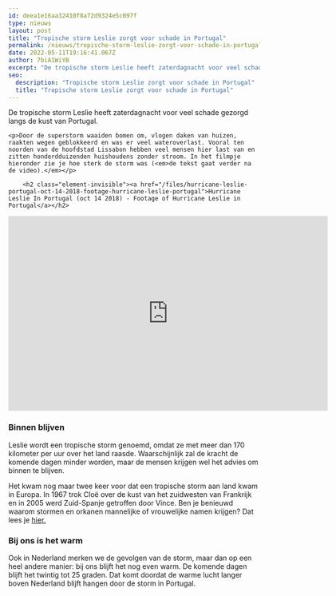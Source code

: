 ```yaml
---
id: deea1e16aa32410f8a72d9324e5c097f
type: nieuws
layout: post
title: "Tropische storm Leslie zorgt voor schade in Portugal"
permalink: /nieuws/tropische-storm-leslie-zorgt-voor-schade-in-portugal/
date: 2022-05-11T19:16:41.067Z
author: 7biA1WiYB
excerpt: "De tropische storm Leslie heeft zaterdagnacht voor veel schade gezorgd langs de kust van Portugal.   "
seo:
  description: "Tropische storm Leslie zorgt voor schade in Portugal"
  title: "Tropische storm Leslie zorgt voor schade in Portugal"
---
```

De tropische storm Leslie heeft zaterdagnacht voor veel schade gezorgd langs de kust van Portugal.   

    <p>Door de superstorm waaiden bomen om, vlogen daken van huizen, raakten wegen geblokkeerd en was er veel wateroverlast. Vooral ten noorden van de hoofdstad Lissabon hebben veel mensen hier last van en zitten honderdduizenden huishoudens zonder stroom. In het filmpje hieronder zie je hoe sterk de storm was (<em>de tekst gaat verder na de video).</em></p>
<p><div class="media media-element-container media-default"><div id="file-534934" class="file file-video file-video-youtube">

        <h2 class="element-invisible"><a href="/files/hurricane-leslie-portugal-oct-14-2018-footage-hurricane-leslie-portugal">Hurricane Leslie In Portugal (oct 14 2018) - Footage of Hurricane Leslie in Portugal</a></h2>
    
  
  <div class="content">
    <div class="media-youtube-video media-element file-default media-youtube-1">
  <iframe class="media-youtube-player" width="640" height="390" title="Hurricane Leslie In Portugal (oct 14 2018) - Footage of Hurricane Leslie in Portugal" src="https://www.youtube.com/embed/WI_NOH0j9Bs?wmode=opaque&controls=" name="Hurricane Leslie In Portugal (oct 14 2018) - Footage of Hurricane Leslie in Portugal" frameborder="0" allowfullscreen="">Video van Hurricane Leslie In Portugal (oct 14 2018) - Footage of Hurricane Leslie in Portugal</iframe>
</div>
  </div>

  
</div>
</div>
<h3>Binnen blijven</h3>
<p>Leslie wordt een tropische storm genoemd, omdat ze met meer dan 170 kilometer per uur over het land raasde. Waarschijnlijk zal de kracht de komende dagen minder worden, maar de mensen krijgen wel het advies om binnen te blijven. </p>
<p>Het kwam nog maar twee keer voor dat een tropische storm aan land kwam in Europa. In 1967 trok Cloë over de kust van het zuidwesten van Frankrijk en in 2005 werd Zuid-Spanje getroffen door Vince. Ben je benieuwd waarom stormen en orkanen mannelijke of vrouwelijke namen krijgen? Dat lees je <a href="https://7dagen.netlify.app/nieuws/dit-hoe-een-orkaan-aan-zijn-naam-komt">hier.</a></p>
<h3>Bij ons is het warm</h3>
<p>Ook in Nederland merken we de gevolgen van de storm, maar dan op een heel andere manier: bij ons blijft het nog even warm. De komende dagen blijft het twintig tot 25 graden. Dat komt doordat de warme lucht langer boven Nederland blijft hangen door de storm in Portugal.</p>  

